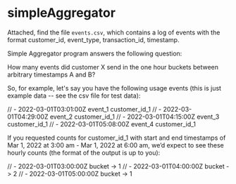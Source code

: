 # simpleAggregator

Attached, find the file `events.csv`, which contains a log of events with the
format customer\_id, event\_type, transaction\_id, timestamp.

Simple Aggregator program answers the following question:

How many events did customer X send in the one hour buckets between arbitrary timestamps A and B?

So, for example, let's say you have the following usage events (this is just example data -- see the csv file for test data):

// - 2022-03-01T03:01:00Z event_1 customer_id_1
// - 2022-03-01T04:29:00Z event_2 customer_id_1
// - 2022-03-01T04:15:00Z event_3 customer_id_1
// - 2022-03-01T05:08:00Z event_4 customer_id_1

If you requested counts for customer_id_1 with start and end timestamps of Mar 1, 2022 at 3:00 am - Mar 1, 2022 at 6:00 am, we’d expect to see these hourly counts (the format of the output is up to you):

// - 2022-03-01T03:00:00Z bucket -> 1
// - 2022-03-01T04:00:00Z bucket -> 2
// - 2022-03-01T05:00:00Z bucket -> 1
